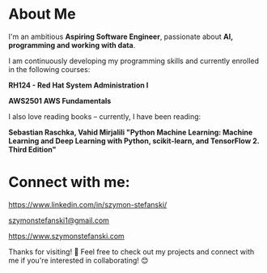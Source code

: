 # About Me  

I'm an ambitious **Aspiring Software Engineer**, passionate about **AI, programming and working with data**.

I am continuously developing my programming skills and currently enrolled in the following courses:

**RH124 - Red Hat System Administration I**

**AWS2501 AWS Fundamentals**

I also love reading books – currently, I have been reading: 

**Sebastian Raschka, Vahid Mirjalili "Python Machine Learning: Machine Learning and Deep Learning with Python, scikit-learn, and TensorFlow 2. Third Edition"**

# Connect with me:

https://www.linkedin.com/in/szymon-stefanski/

szymonstefanski1@gmail.com

https://www.szymonstefanski.com

Thanks for visiting! 🙌 Feel free to check out my projects and connect with me if you're interested in collaborating! 😊

